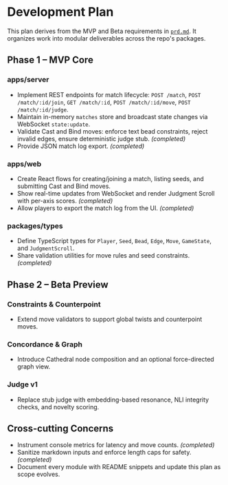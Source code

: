 # Development Plan

This plan derives from the MVP and Beta requirements in [`prd.md`](../prd.md). It organizes work into modular deliverables across the repo's packages.

## Phase 1 – MVP Core

### apps/server
- Implement REST endpoints for match lifecycle: `POST /match`, `POST /match/:id/join`, `GET /match/:id`, `POST /match/:id/move`, `POST /match/:id/judge`.
- Maintain in-memory `matches` store and broadcast state changes via WebSocket `state:update`.
- Validate Cast and Bind moves: enforce text bead constraints, reject invalid edges, ensure deterministic judge stub. *(completed)*
- Provide JSON match log export. *(completed)*

### apps/web
- Create React flows for creating/joining a match, listing seeds, and submitting Cast and Bind moves.
- Show real-time updates from WebSocket and render Judgment Scroll with per-axis scores. *(completed)*
- Allow players to export the match log from the UI. *(completed)*

### packages/types
- Define TypeScript types for `Player`, `Seed`, `Bead`, `Edge`, `Move`, `GameState`, and `JudgmentScroll`.
- Share validation utilities for move rules and seed constraints. *(completed)*

## Phase 2 – Beta Preview

### Constraints & Counterpoint
- Extend move validators to support global twists and counterpoint moves.

### Concordance & Graph
- Introduce Cathedral node composition and an optional force-directed graph view.

### Judge v1
- Replace stub judge with embedding-based resonance, NLI integrity checks, and novelty scoring.

## Cross-cutting Concerns
- Instrument console metrics for latency and move counts. *(completed)*
- Sanitize markdown inputs and enforce length caps for safety. *(completed)*
- Document every module with README snippets and update this plan as scope evolves.

